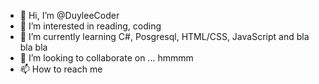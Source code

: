 - 👋 Hi, I’m @DuyleeCoder
- 👀 I’m interested in reading, coding
- 🌱 I’m currently learning C#, Posgresql, HTML/CSS, JavaScript and bla bla bla
- 💞️ I’m looking to collaborate on ... hmmmm
- 📫 How to reach me 

<!---
DuyleeCoder/DuyleeCoder is a ✨ special ✨ repository because its `README.md` (this file) appears on your GitHub profile.
You can click the Preview link to take a look at your changes.
--->
